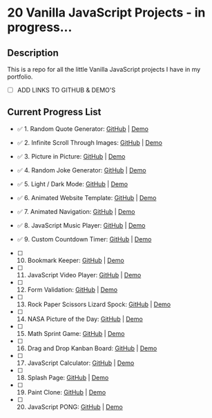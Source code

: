 # 20 Vanilla JavaScript Projects - in progress...
 
## Description

This is a repo for all the little Vanilla JavaScript projects I have in my portfolio.

- [ ]  ADD LINKS TO GITHUB & DEMO'S




##  Current Progress List 

- ✅ 1. Random Quote Generator:            [GitHub](https://github.com/DevonGifford/my_JavaScript/tree/main/JavaScript_Projects/1.%20%20Quote_Generator) | [Demo](https://devon-quote-generator.netlify.app/)

- ✅ 2. Infinite Scroll Through Images:    [GitHub](https://github.com/DevonGifford/my_JavaScript/tree/main/JavaScript_Projects/2.%20%20Infinite_Scroll) | [Demo](https://devon-infinite-scroll.netlify.app/)

- ✅ 3. Picture in Picture:                [GitHub](https://github.com/DevonGifford/my_JavaScript/tree/main/JavaScript_Projects/3.%20%20Picture-in-Picture) | [Demo](https://devon-picture-in-picture-app.netlify.app/)

- ✅ 4. Random Joke Generator:             [GitHub](https://github.com/DevonGifford/my_JavaScript/tree/main/JavaScript_Projects/4.%20%20Lame-Joke-App) | [Demo](https://devon-joke-generator.netlify.app/)

- ✅ 5. Light / Dark Mode:                 [GitHub](https://github.com/DevonGifford/my_JavaScript/tree/main/JavaScript_Projects/5.%20%20Light-dark-mode-) | [Demo](https://devon-light-dark-mode.netlify.app/)

- ✅ 6. Animated Website Template:         [GitHub](https://github.com/DevonGifford/my_JavaScript/tree/main/JavaScript_Projects/6.%20%20Animated-LandingPage) | [Demo](https://devon-animated-page.netlify.app/)

- ✅ 7. Animated Navigation:               [GitHub](https://github.com/DevonGifford/my_JavaScript/tree/main/JavaScript_Projects/7.%20%20Animated-navigation) | [Demo](https://devon-animated-navigation-bar.netlify.app/)

- ✅ 8. JavaScript Music Player:           [GitHub](https://github.com/DevonGifford/my_JavaScript/tree/main/JavaScript_Projects/8.%20%20Music-player) | [Demo](https://devon-musicplayer-app.netlify.app/)

- ✅ 9. Custom Countdown Timer:            [GitHub](https://github.com/DevonGifford/my_JavaScript/tree/main/JavaScript_Projects/9.%20%20Custom-Countdown) | [Demo](https://devon-countdown-app.netlify.app/)

- [ ] 10. Bookmark Keeper:                  [GitHub]() | [Demo]()

- [ ] 11. JavaScript Video Player:          [GitHub]() | [Demo]()

- [ ] 12. Form Validation:                  [GitHub]() | [Demo]()

- [ ] 13. Rock Paper Scissors Lizard Spock: [GitHub]() | [Demo]()

- [ ] 14. NASA Picture of the Day:          [GitHub]() | [Demo]()

- [ ] 15. Math Sprint Game:                 [GitHub]() | [Demo]()

- [ ] 16. Drag and Drop Kanban Board:       [GitHub]() | [Demo]()

- [ ] 17. JavaScript Calculator:            [GitHub]() | [Demo]()

- [ ] 18. Splash Page:                      [GitHub]() | [Demo]()

- [ ] 19. Paint Clone:                      [GitHub]() | [Demo]()

- [ ] 20. JavaScript PONG:                  [GitHub]() | [Demo]()